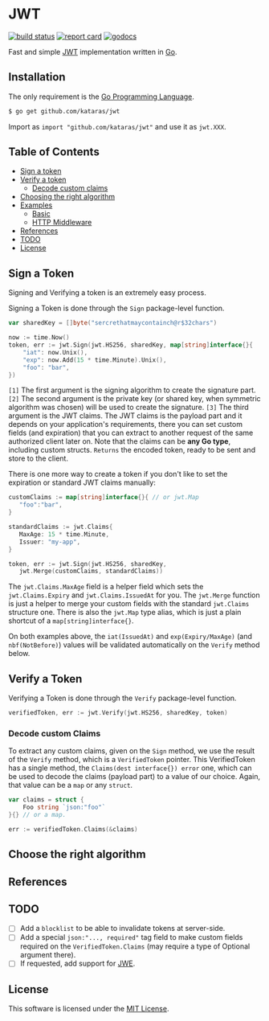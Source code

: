 # JWT

[![build status](https://img.shields.io/travis/com/kataras/jwt/master.svg?style=for-the-badge&logo=travis)](https://travis-ci.com/github/kataras/jwt) [![report card](https://img.shields.io/badge/report%20card-a%2B-ff3333.svg?style=for-the-badge)](https://goreportcard.com/report/github.com/kataras/jwt) [![godocs](https://img.shields.io/badge/go-%20docs-488AC7.svg?style=for-the-badge)](https://pkg.go.dev/github.com/kataras/jwt)

Fast and simple [JWT](https://jwt.io/) implementation written in [Go](https://golang.org/dl).

## Installation

The only requirement is the [Go Programming Language](https://golang.org/dl).

```sh
$ go get github.com/kataras/jwt
```

Import as `import "github.com/kataras/jwt"` and use it as `jwt.XXX`.

## Table of Contents

* [Sign a token](#sign-a-token)
* [Verify a token](#verify-a-token)
   * [Decode custom claims](#decode-custom-claims)
* [Choosing the right algorithm](#choose-the-right-algorithm)
* [Examples](_examples)
   * [Basic](_examples/basic/main.go)
   * [HTTP Middleware](_examples/middleware/main.go)
* [References](#references)
* [TODO](#todo)
* [License](#license)

## Sign a Token

Signing and Verifying a token is an extremely easy process.

Signing a Token is done through the `Sign` package-level function.

```go
var sharedKey = []byte("sercrethatmaycontainch@r$32chars")
```

```go
now := time.Now()
token, err := jwt.Sign(jwt.HS256, sharedKey, map[string]interface{}{
    "iat": now.Unix(),
    "exp": now.Add(15 * time.Minute).Unix(),
    "foo": "bar",
})
```

`[1]` The first argument is the signing algorithm to create the signature part.
`[2]` The second argument is the private key (or shared key, when symmetric algorithm was chosen) will be used to create the signature.
`[3]` The third argument is the JWT claims. The JWT claims is the payload part and it depends on your application's requirements, there you can set custom fields (and expiration) that you can extract to another request of the same authorized client later on. Note that the claims can be **any Go type**, including custom structs. `Returns` the encoded token, ready to be sent and store to the client.

There is one more way to create a token if you don't like to set the expiration or standard JWT claims manually:

```go
customClaims := map[string]interface{}{ // or jwt.Map
   "foo":"bar",
}

standardClaims := jwt.Claims{
   MaxAge: 15 * time.Minute,
   Issuer: "my-app",
}

token, err := jwt.Sign(jwt.HS256, sharedKey, 
   jwt.Merge(customClaims, standardClaims))
```

The `jwt.Claims.MaxAge` field is a helper field which sets the `jwt.Claims.Expiry` and `jwt.Claims.IssuedAt` for you. The `jwt.Merge` function is just a helper to merge your custom fields with the standard `jwt.Claims` structure one. There is also the `jwt.Map` type alias, which is just a plain shortcut of a `map[string]interface{}`.

On both examples above, the `iat(IssuedAt)` and `exp(Expiry/MaxAge)` (and `nbf(NotBefore)`) values will be validated automatically on the `Verify` method below.

## Verify a Token

Verifying a Token is done through the `Verify` package-level function.

```go
verifiedToken, err := jwt.Verify(jwt.HS256, sharedKey, token)
```

### Decode custom Claims

To extract any custom claims, given on the `Sign` method, we use the result of the `Verify` method, which is a `VerifiedToken` pointer. This VerifiedToken has a single method, the `Claims(dest interface{}) error` one, which can be used to decode the claims (payload part) to a value of our choice. Again, that value can be a `map` or any `struct`.

```go
var claims = struct {
	Foo string `json:"foo"`
}{} // or a map.

err := verifiedToken.Claims(&claims)
```

## Choose the right algorithm

## References

## TODO

- [ ] Add a `blocklist` to be able to invalidate tokens at server-side.
- [ ] Add a special `json:"..., required"` tag field to make custom fields required on the `VerifiedToken.Claims` (may require a type of Optional argument there).
- [ ] If requested, add support for [JWE](https://tools.ietf.org/html/rfc7516#section-3).

## License

This software is licensed under the [MIT License](LICENSE).
